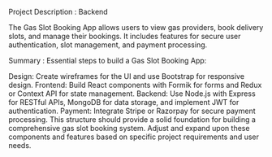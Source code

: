 Project Description : Backend

The Gas Slot Booking App allows users to view gas providers, book delivery slots, and manage their bookings. It includes features for secure user authentication, slot management, and payment processing.

Summary : Essential steps to build a Gas Slot Booking App:

Design: Create wireframes for the UI and use Bootstrap for responsive design. Frontend: Build React components with Formik for forms and Redux or Context API for state management. Backend: Use Node.js with Express for RESTful APIs, MongoDB for data storage, and implement JWT for authentication. Payment: Integrate Stripe or Razorpay for secure payment processing. This structure should provide a solid foundation for building a comprehensive gas slot booking system. Adjust and expand upon these components and features based on specific project requirements and user needs.
